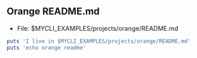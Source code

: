 <!-- File: $MYCLI_EXAMPLES/projects/orange/README.md -->

## Orange README.md

* File: $MYCLI_EXAMPLES/projects/orange/README.md

```ruby
puts 'I live in $MYCLI_EXAMPLES/projects/orange/README.md'
puts 'echo orange readme'
```
